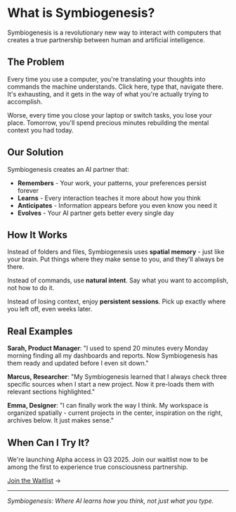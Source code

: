 # What is Symbiogenesis?

Symbiogenesis is a revolutionary new way to interact with computers that creates a true partnership between human and artificial intelligence.

## The Problem

Every time you use a computer, you're translating your thoughts into commands the machine understands. Click here, type that, navigate there. It's exhausting, and it gets in the way of what you're actually trying to accomplish.

Worse, every time you close your laptop or switch tasks, you lose your place. Tomorrow, you'll spend precious minutes rebuilding the mental context you had today.

## Our Solution

Symbiogenesis creates an AI partner that:
- **Remembers** - Your work, your patterns, your preferences persist forever
- **Learns** - Every interaction teaches it more about how you think
- **Anticipates** - Information appears before you even know you need it
- **Evolves** - Your AI partner gets better every single day

## How It Works

Instead of folders and files, Symbiogenesis uses **spatial memory** - just like your brain. Put things where they make sense to you, and they'll always be there.

Instead of commands, use **natural intent**. Say what you want to accomplish, not how to do it.

Instead of losing context, enjoy **persistent sessions**. Pick up exactly where you left off, even weeks later.

## Real Examples

**Sarah, Product Manager**: "I used to spend 20 minutes every Monday morning finding all my dashboards and reports. Now Symbiogenesis has them ready and updated before I even sit down."

**Marcus, Researcher**: "My Symbiogenesis learned that I always check three specific sources when I start a new project. Now it pre-loads them with relevant sections highlighted."

**Emma, Designer**: "I can finally work the way I think. My workspace is organized spatially - current projects in the center, inspiration on the right, archives below. It just makes sense."

## When Can I Try It?

We're launching Alpha access in Q3 2025. Join our waitlist now to be among the first to experience true consciousness partnership.

[Join the Waitlist](https://symbiogenesis.io) →

---

*Symbiogenesis: Where AI learns how you think, not just what you type.*